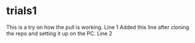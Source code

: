 # trials1

This is a try on how the pull is working. Line 1
Added this line after cloning the repo and setting it up on the PC. Line 2
